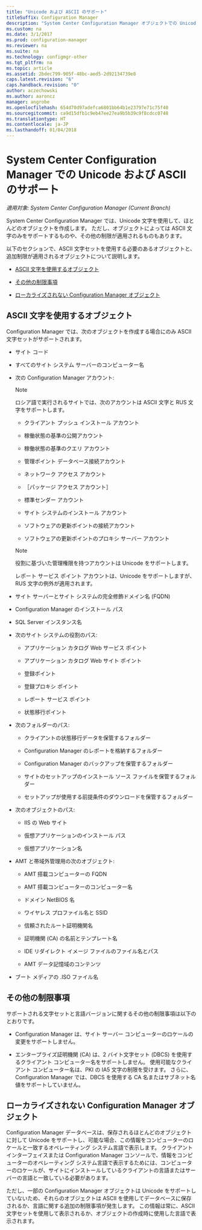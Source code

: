 ```yaml
---
title: "Unicode および ASCII のサポート"
titleSuffix: Configuration Manager
description: "System Center Configuration Manager オブジェクトでの Unicode および ASCII 文字のサポートについて説明します。"
ms.custom: na
ms.date: 3/1/2017
ms.prod: configuration-manager
ms.reviewer: na
ms.suite: na
ms.technology: configmgr-other
ms.tgt_pltfrm: na
ms.topic: article
ms.assetid: 2bdec799-905f-48bc-aed5-2d92134739e8
caps.latest.revision: "6"
caps.handback.revision: "0"
author: aczechowski
ms.author: aaroncz
manager: angrobe
ms.openlocfilehash: 654d70d97adefca6801bb64b1e23797e71c75f40
ms.sourcegitcommit: ca9d15dfb1c9eb47ee27ea9b5b39c9f8cdcc0748
ms.translationtype: HT
ms.contentlocale: ja-JP
ms.lasthandoff: 01/04/2018
---
```

# <a name="unicode-and-ascii-support-in-system-center-configuration-manager"></a>System Center Configuration Manager での Unicode および ASCII のサポート

*適用対象: System Center Configuration Manager (Current Branch)*

System Center Configuration Manager では、Unicode 文字を使用して、ほとんどのオブジェクトを作成します。 ただし、オブジェクトによっては ASCII 文字のみをサポートするものや、その他の制限が適用されるものもあります。  

 以下のセクションで、ASCII 文字セットを使用する必要のあるオブジェクトと、追加制限が適用されるオブジェクトについて説明します。  

-   [ASCII 文字を使用するオブジェクト](#BKMK_ASCIIchar)  

-   [その他の制限事項](#BKMK_OtherCharLimitations)  

-   [ローカライズされない Configuration Manager オブジェクト](#BKMK_LangNonLocalize)  

##  <a name="BKMK_ASCIIchar"></a> ASCII 文字を使用するオブジェクト  
 Configuration Manager では、次のオブジェクトを作成する場合にのみ ASCII 文字セットがサポートされます。  

-   サイト コード  

-   すべてのサイト システム サーバーのコンピューター名  

-   次の Configuration Manager アカウント:  

    > [!NOTE]  
    >  ロシア語で実行されるサイトでは、次のアカウントは ASCII 文字と RUS 文字をサポートします。  

    -   クライアント プッシュ インストール アカウント  

    -   稼働状態の基準の公開アカウント  

    -   稼働状態の基準のクエリ アカウント  

    -   管理ポイント データベース接続アカウント  

    -   ネットワーク アクセス アカウント  

    -   ［パッケージ アクセス アカウント］  

    -   標準センダー アカウント  

    -   サイト システムのインストール アカウント  

    -   ソフトウェアの更新ポイントの接続アカウント  

    -   ソフトウェアの更新ポイントのプロキシ サーバー アカウント  

    > [!NOTE]  
    >  役割に基づいた管理権限を持つアカウントは Unicode をサポートします。  
    >   
    >  レポート サービス ポイント アカウントは、Unicode をサポートしますが、RUS 文字の例外が適用されます。  

-   サイト サーバーとサイト システムの完全修飾ドメイン名 (FQDN)  

-   Configuration Manager のインストール パス  

-   SQL Server インスタンス名  

-   次のサイト システムの役割のパス:  

    -   アプリケーション カタログ Web サービス ポイント  

    -   アプリケーション カタログ Web サイト ポイント  

    -   登録ポイント  

    -   登録プロキシ ポイント  

    -   レポート サービス ポイント  

    -   状態移行ポイント  

-   次のフォルダーのパス:  

    -   クライアントの状態移行データを保管するフォルダー  

    -   Configuration Manager のレポートを格納するフォルダー  

    -   Configuration Manager のバックアップを保管するフォルダー  

    -   サイトのセットアップのインストール ソース ファイルを保管するフォルダー  

    -   セットアップが使用する前提条件のダウンロードを保管するフォルダー  

-   次のオブジェクトのパス:  

    -   IIS の Web サイト  

    -   仮想アプリケーションのインストール パス  

    -   仮想アプリケーション名  

-   AMT と帯域外管理用の次のオブジェクト:  

    -   AMT 搭載コンピューターの FQDN  

    -   AMT 搭載コンピューターのコンピューター名  

    -   ドメイン NetBIOS 名  

    -   ワイヤレス プロファイル名と SSID  

    -   信頼されたルート証明機関名  

    -   証明機関 (CA) の名前とテンプレート名  

    -   IDE リダイレクト イメージ ファイルのファイル名とパス  

    -   AMT データ記憶域のコンテンツ  

-   ブート メディアの .ISO ファイル名  

##  <a name="BKMK_OtherCharLimitations"></a> その他の制限事項  
 サポートされる文字セットと言語バージョンに関するその他の制限事項は以下のとおりです。  

-   Configuration Manager は、サイト サーバー コンピューターのロケールの変更をサポートしません。  

-   エンタープライズ証明機関 (CA) は、2 バイト文字セット (DBCS) を使用するクライアント コンピューター名をサポートしません。 使用可能なクライアント コンピューター名は、PKI の IA5 文字の制限を受けます。 さらに、Configuration Manager では、DBCS を使用する CA 名またはサブネット名値をサポートしていません。  

##  <a name="BKMK_LangNonLocalize"></a> ローカライズされない Configuration Manager オブジェクト  
 Configuration Manager データベースは、保存されるほとんどのオブジェクトに対して Unicode をサポートし、可能な場合、この情報をコンピューターのロケールと一致するオペレーティング システム言語で表示します。 クライアント インターフェイスまたは Configuration Manager コンソールで、情報をコンピューターのオペレーティング システム言語で表示するためには、コンピューターのロケールが、サイトにインストールしているクライアントの言語またはサーバーの言語と一致している必要があります。  

 ただし、一部の Configuration Manager オブジェクトは Unicode をサポートしていないため、それらのオブジェクトは ASCII を使用してデータベースに保存されるか、言語に関する追加の制限事項が発生します。 この情報は常に、ASCII 文字セットを使用して表示されるか、オブジェクトの作成時に使用した言語で表示されます。  
